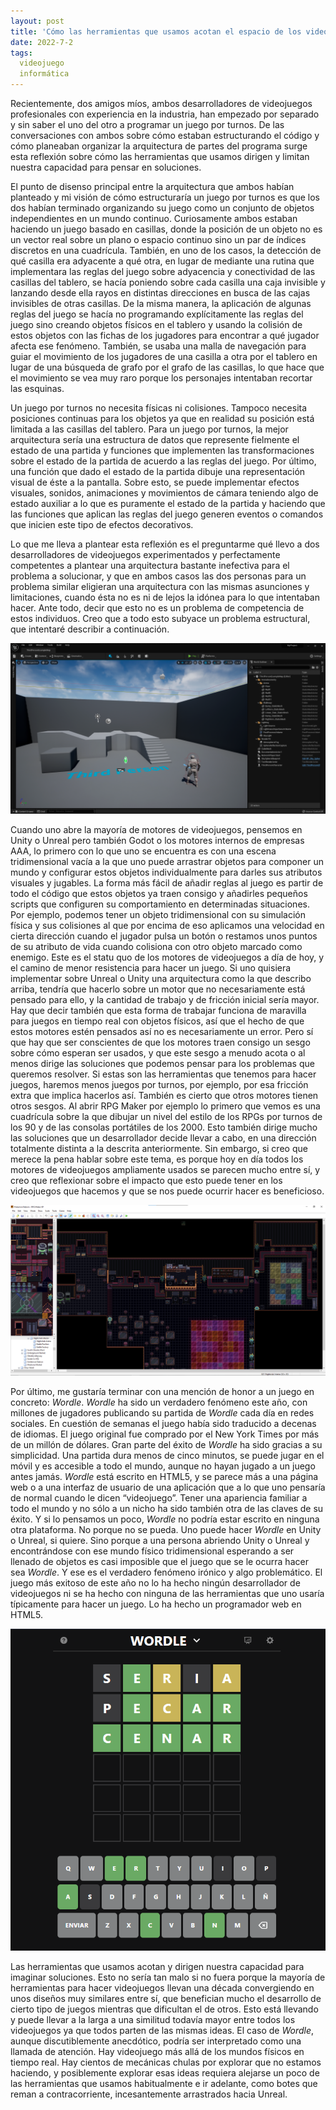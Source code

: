 ```yaml
---
layout: post
title: 'Cómo las herramientas que usamos acotan el espacio de los videojuegos que podemos hacer'
date: 2022-7-2
tags:
  videojuego
  informática
---
```

Recientemente, dos amigos míos, ambos desarrolladores de videojuegos profesionales con experiencia en la industria, han empezado por separado y sin saber el uno del otro a programar un juego por turnos. De las conversaciones con ambos sobre cómo estaban estructurando el código y cómo planeaban organizar la arquitectura de partes del programa surge esta reflexión sobre cómo las herramientas que usamos dirigen y limitan nuestra capacidad para pensar en soluciones.

El punto de disenso principal entre la arquitectura que ambos habían planteado y mi visión de cómo estructuraría un juego por turnos es que los dos habían terminado organizando su juego como un conjunto de objetos independientes en un mundo continuo. Curiosamente ambos estaban haciendo un juego basado en casillas, donde la posición de un objeto no es un vector real sobre un plano o espacio continuo sino un par de índices discretos en una cuadrícula. También, en uno de los casos, la detección de qué casilla era adyacente a qué otra, en lugar de mediante una rutina que implementara las reglas del juego sobre adyacencia y conectividad de las casillas del tablero, se hacía poniendo sobre cada casilla una caja invisible y lanzando desde ella rayos en distintas direcciones en busca de las cajas invisibles de otras casillas. De la misma manera, la aplicación de algunas reglas del juego se hacía no programando explícitamente las reglas del juego sino creando objetos físicos en el tablero y usando la colisión de estos objetos con las fichas de los jugadores para encontrar a qué jugador afecta ese fenómeno. También, se usaba una malla de navegación para guiar el movimiento de los jugadores de una casilla a otra por el tablero en lugar de una búsqueda de grafo por el grafo de las casillas, lo que hace que el movimiento se vea muy raro porque los personajes intentaban recortar las esquinas.

Un juego por turnos no necesita físicas ni colisiones. Tampoco necesita posiciones continuas para los objetos ya que en realidad su posición está limitada a las casillas del tablero. Para un juego por turnos, la mejor arquitectura sería una estructura de datos que represente fielmente el estado de una partida y funciones que implementen las transformaciones sobre el estado de la partida de acuerdo a las reglas del juego. Por último, una función que dado el estado de la partida dibuje una representación visual de éste a la pantalla. Sobre esto, se puede implementar efectos visuales, sonidos, animaciones y movimientos de cámara teniendo algo de estado auxiliar a lo que es puramente el estado de la partida y haciendo que las funciones que aplican las reglas del juego generen eventos o comandos que inicien este tipo de efectos decorativos.

Lo que me lleva a plantear esta reflexión es el preguntarme qué llevo a dos desarrolladores de videojuegos experimentados y perfectamente competentes a plantear una arquitectura bastante inefectiva para el problema a solucionar, y que en ambos casos las dos personas para un problema similar eligieran una arquitectura con las mismas asunciones y limitaciones, cuando ésta no es ni de lejos la idónea para lo que intentaban hacer. Ante todo, decir que esto no es un problema de competencia de estos individuos. Creo que a todo esto subyace un problema estructural, que intentaré describir a continuación.

![Editor de niveles en Unreal Engine](/images/editor-unreal.png)

Cuando uno abre la mayoría de motores de videojuegos, pensemos en Unity o Unreal pero también Godot o los motores internos de empresas AAA, lo primero con lo que uno se encuentra es con una escena tridimensional vacía a la que uno puede arrastrar objetos para componer un mundo y configurar estos objetos individualmente para darles sus atributos visuales y jugables. La forma más fácil de añadir reglas al juego es partir de todo el código que estos objetos ya traen consigo y añadirles pequeños scripts que configuren su comportamiento en determinadas situaciones. Por ejemplo, podemos tener un objeto tridimensional con su simulación física y sus colisiones al que por encima de eso aplicamos una velocidad en cierta dirección cuando el jugador pulsa un botón o restamos unos puntos de su atributo de vida cuando colisiona con otro objeto marcado como enemigo. Este es el statu quo de los motores de videojuegos a día de hoy, y el camino de menor resistencia para hacer un juego. Si uno quisiera implementar sobre Unreal o Unity una arquitectura como la que describo arriba, tendría que hacerlo sobre un motor que no necesariamente está pensado para ello, y la cantidad de trabajo y de fricción inicial sería mayor. Hay que decir también que esta forma de trabajar funciona de maravilla para juegos en tiempo real con objetos físicos, así que el hecho de que estos motores estén pensados así no es necesariamente un error. Pero sí que hay que ser conscientes de que los motores traen consigo un sesgo sobre cómo esperan ser usados, y que este sesgo a menudo acota o al menos dirige las soluciones que podemos pensar para los problemas que queremos resolver. Si estas son las herramientas que tenemos para hacer juegos, haremos menos juegos por turnos, por ejemplo, por esa fricción extra que implica hacerlos así. También es cierto que otros motores tienen otros sesgos. Al abrir RPG Maker por ejemplo lo primero que vemos es una cuadrícula sobre la que dibujar un nivel del estilo de los RPGs por turnos de los 90 y de las consolas portátiles de los 2000. Esto también dirige mucho las soluciones que un desarrollador decide llevar a cabo, en una dirección totalmente distinta a la descrita anteriormente. Sin embargo, si creo que merece la pena hablar sobre este tema, es porque hoy en día todos los motores de videojuegos ampliamente usados se parecen mucho entre sí, y creo que reflexionar sobre el impacto que esto puede tener en los videojuegos que hacemos y que se nos puede ocurrir hacer es beneficioso.

![Editor de niveles en RPG Maker XP](/images/editor-rpgmaker.png)

Por último, me gustaría terminar con una mención de honor a un juego en concreto: *Wordle*. *Wordle* ha sido un verdadero fenómeno este año, con millones de jugadores publicando su partida de *Wordle* cada día en redes sociales. En cuestión de semanas el juego había sido traducido a decenas de idiomas. El juego original fue comprado por el New York Times por más de un millón de dólares. Gran parte del éxito de *Wordle* ha sido gracias a su simplicidad. Una partida dura menos de cinco minutos, se puede jugar en el móvil y es accesible a todo el mundo, aunque no hayan jugado a un juego antes jamás. *Wordle* está escrito en HTML5, y se parece más a una página web o a una interfaz de usuario de una aplicación que a lo que uno pensaría de normal cuando le dicen “videojuego”. Tener una apariencia familiar a todo el mundo y no sólo a un nicho ha sido también otra de las claves de su éxito. Y si lo pensamos un poco, *Wordle* no podría estar escrito en ninguna otra plataforma. No porque no se pueda. Uno puede hacer *Wordle* en Unity o Unreal, si quiere. Sino porque a una persona abriendo Unity o Unreal y encontrándose con ese mundo físico tridimensional esperando a ser llenado de objetos es casi imposible que el juego que se le ocurra hacer sea *Wordle*. Y ese es el verdadero fenómeno irónico y algo problemático. El juego más exitoso de este año no lo ha hecho ningún desarrollador de videojuegos ni se ha hecho con ninguna de las herramientas que uno usaría típicamente para hacer un juego. Lo ha hecho un programador web en HTML5.

![Una partida de Wordle](/images/wordle.png)

Las herramientas que usamos acotan y dirigen nuestra capacidad para imaginar soluciones. Esto no sería tan malo si no fuera porque la mayoría de herramientas para hacer videojuegos llevan una década convergiendo en unos diseños muy similares entre sí, que benefician mucho el desarrollo de cierto tipo de juegos mientras que dificultan el de otros. Esto está llevando y puede llevar a la larga a una similitud todavía mayor entre todos los videojuegos ya que todos parten de las mismas ideas. El caso de *Wordle*, aunque discutiblemente anecdótico, podría ser interpretado como una llamada de atención. Hay videojuego más allá de los mundos físicos en tiempo real. Hay cientos de mecánicas chulas por explorar que no estamos haciendo, y posiblemente explorar esas ideas requiera alejarse un poco de las herramientas que usamos habitualmente e ir adelante, como botes que reman a contracorriente, incesantemente arrastrados hacia Unreal.
